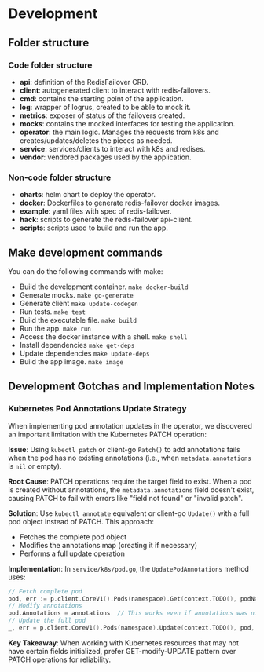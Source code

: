 # Development

## Folder structure

### Code folder structure

- **api**: definition of the RedisFailover CRD.
- **client**: autogenerated client to interact with redis-failovers.
- **cmd**: contains the starting point of the application.
- **log**: wrapper of logrus, created to be able to mock it.
- **metrics**: exposer of status of the failovers created.
- **mocks**: contains the mocked interfaces for testing the application.
- **operator**: the main logic. Manages the requests from k8s and creates/updates/deletes the pieces as needed.
- **service**: services/clients to interact with k8s and redises.
- **vendor**: vendored packages used by the application.

### Non-code folder structure

- **charts**: helm chart to deploy the operator.
- **docker**: Dockerfiles to generate redis-failover docker images.
- **example**: yaml files with spec of redis-failover.
- **hack**: scripts to generate the redis-failover api-client.
- **scripts**: scripts used to build and run the app.

## Make development commands

You can do the following commands with make:

- Build the development container.
  `make docker-build`
- Generate mocks.
  `make go-generate`
- Generate client
  `make update-codegen`
- Run tests.
  `make test`
- Build the executable file.
  `make build`
- Run the app.
  `make run`
- Access the docker instance with a shell.
  `make shell`
- Install dependencies
  `make get-deps`
- Update dependencies
  `make update-deps`
- Build the app image.
  `make image`

## Development Gotchas and Implementation Notes

### Kubernetes Pod Annotations Update Strategy

When implementing pod annotation updates in the operator, we discovered an important limitation with the Kubernetes PATCH operation:

**Issue**: Using `kubectl patch` or client-go `Patch()` to add annotations fails when the pod has no existing annotations (i.e., when `metadata.annotations` is `nil` or empty).

**Root Cause**: PATCH operations require the target field to exist. When a pod is created without annotations, the `metadata.annotations` field doesn't exist, causing PATCH to fail with errors like "field not found" or "invalid patch".

**Solution**: Use `kubectl annotate` equivalent or client-go `Update()` with a full pod object instead of PATCH. This approach:
- Fetches the complete pod object
- Modifies the annotations map (creating it if necessary)
- Performs a full update operation

**Implementation**: In `service/k8s/pod.go`, the `UpdatePodAnnotations` method uses:
```go
// Fetch complete pod
pod, err := p.client.CoreV1().Pods(namespace).Get(context.TODO(), podName, metav1.GetOptions{})
// Modify annotations
pod.Annotations = annotations  // This works even if annotations was nil
// Update the full pod
_, err = p.client.CoreV1().Pods(namespace).Update(context.TODO(), pod, metav1.UpdateOptions{})
```

**Key Takeaway**: When working with Kubernetes resources that may not have certain fields initialized, prefer GET-modify-UPDATE pattern over PATCH operations for reliability.
